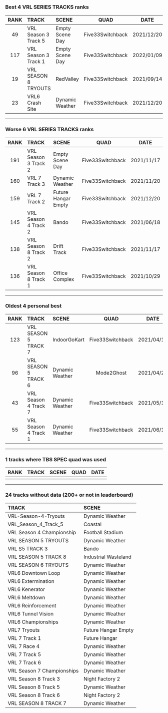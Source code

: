 ### Best 4 VRL SERIES TRACKS ranks
|RANK|TRACK|SCENE|QUAD|DATE|
|:---:|:---|:---|:---:|:---:|
|49|VRL Season 3 Track 5|Empty Scene Day|Five33Switchback|2021/12/20|
|117|VRL Season 3 Track 1|Empty Scene Day|Five33Switchback|2022/01/09|
|19|VRL SEASON 8 TRYOUTS|RedValley|Five33Switchback|2021/09/14|
|23|VRL6 Crash Site|Dynamic Weather|Five33Switchback|2021/12/20|
---
### Worse 6 VRL SERIES TRACKS ranks
|RANK|TRACK|SCENE|QUAD|DATE|
|:---:|:---|:---|:---:|:---:|
|191|VRL Season 3 Track 2|Empty Scene Day|Five33Switchback|2021/11/17|
|160|VRL 7 Track 3|Dynamic Weather|Five33Switchback|2021/11/20|
|159|VRL 7 Track 2|Future Hangar Empty|Five33Switchback|2021/12/20|
|145|VRL Season 4 Track 2|Bando|Five33Switchback|2021/06/18|
|138|VRL Season 8 Track 2|Drift Track|Five33Switchback|2021/11/17|
|136|VRL Season 8 Track 1|Office Complex|Five33Switchback|2021/10/29|
---
### Oldest 4 personal best
|RANK|TRACK|SCENE|QUAD|DATE|
|:---:|:---|:---|:---:|:---:|
|123|VRL SEASON 5 TRACK 7|IndoorGoKart|Five33Switchback|2021/04/15|
|96|VRL SEASON 5 TRACK 6|Dynamic Weather|Mode2Ghost|2021/04/21|
|43|VRL Season 4 Track 7|Dynamic Weather|Five33Switchback|2021/05/14|
|55|VRL Season 4 Track 1|Dynamic Weather|Five33Switchback|2021/06/18|
---
### 1 tracks where TBS SPEC quad was used
|RANK|TRACK|SCENE|QUAD|DATE|
|:---:|:---|:---|:---:|:---:|
||||||
---
### 24 tracks without data (200+ or not in leaderboard)
|TRACK|SCENE|
|:---|:---|
|VRL-Season-4-Tryouts|Dynamic Weather|
|VRL_Season_4_Track_5|Coastal|
|VRL Season 4 Championship|Football Stadium|
|VRL SEASON 5 TRYOUTS|Dynamic Weather|
|VRL S5 TRACK 3|Bando|
|VRL SEASON 5 TRACK 8|Industrial Wasteland|
|VRL SEASON 6 TRYOUTS|Dynamic Weather|
|VRL6 Downtown Loop|Dynamic Weather|
|VRL6 Extermination|Dynamic Weather|
|VRL6 Kenerator|Dynamic Weather|
|VRL6 Meltdown|Dynamic Weather|
|VRL6 Reinforcement|Dynamic Weather|
|VRL6 Tunnel Vision|Dynamic Weather|
|VRL6 Championships|Dynamic Weather|
|VRL7 Tryouts|Future Hangar Empty|
|VRL 7 Track 1|Future Hangar|
|VRL 7 Race 4|Dynamic Weather|
|VRL 7 Track 5|Dynamic Weather|
|VRL 7 Track 6|Dynamic Weather|
|VRL Season 7 Championships|Dynamic Weather|
|VRL Season 8 Track 3|Night Factory 2|
|VRL Season 8 Track 5|Dynamic Weather|
|VRL Season 8 Track 6|Night Factory 2|
|VRL SEASON 8 TRACK 7|Dynamic Weather|
